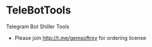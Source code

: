 # TeleBotTools
Telegram Bot Shiller Tools
* Please join http://t.me/gemsoftroy for ordering license
